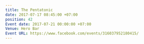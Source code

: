 ```yaml
---
title: The Pentatonic
date: 2017-07-17 08:45:00 +07:00
position: 42
Event date: 2017-07-21 00:00:00 +07:00
Venue: Hero Bar
Event URL: https://www.facebook.com/events/316037952180415/
---
```


